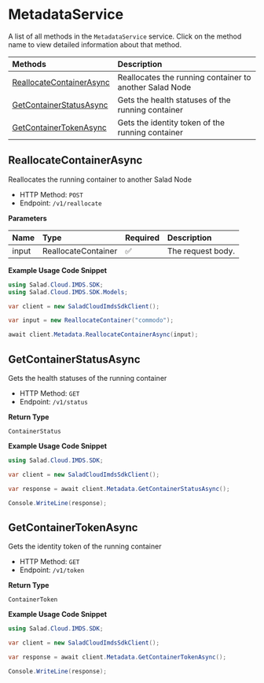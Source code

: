 # MetadataService

A list of all methods in the `MetadataService` service. Click on the method name to view detailed information about that method.

| Methods                                               | Description                                             |
| :---------------------------------------------------- | :------------------------------------------------------ |
| [ReallocateContainerAsync](#reallocatecontainerasync) | Reallocates the running container to another Salad Node |
| [GetContainerStatusAsync](#getcontainerstatusasync)   | Gets the health statuses of the running container       |
| [GetContainerTokenAsync](#getcontainertokenasync)     | Gets the identity token of the running container        |

## ReallocateContainerAsync

Reallocates the running container to another Salad Node

- HTTP Method: `POST`
- Endpoint: `/v1/reallocate`

**Parameters**

| Name  | Type                | Required | Description       |
| :---- | :------------------ | :------- | :---------------- |
| input | ReallocateContainer | ✅       | The request body. |

**Example Usage Code Snippet**

```csharp
using Salad.Cloud.IMDS.SDK;
using Salad.Cloud.IMDS.SDK.Models;

var client = new SaladCloudImdsSdkClient();

var input = new ReallocateContainer("commodo");

await client.Metadata.ReallocateContainerAsync(input);
```

## GetContainerStatusAsync

Gets the health statuses of the running container

- HTTP Method: `GET`
- Endpoint: `/v1/status`

**Return Type**

`ContainerStatus`

**Example Usage Code Snippet**

```csharp
using Salad.Cloud.IMDS.SDK;

var client = new SaladCloudImdsSdkClient();

var response = await client.Metadata.GetContainerStatusAsync();

Console.WriteLine(response);
```

## GetContainerTokenAsync

Gets the identity token of the running container

- HTTP Method: `GET`
- Endpoint: `/v1/token`

**Return Type**

`ContainerToken`

**Example Usage Code Snippet**

```csharp
using Salad.Cloud.IMDS.SDK;

var client = new SaladCloudImdsSdkClient();

var response = await client.Metadata.GetContainerTokenAsync();

Console.WriteLine(response);
```
